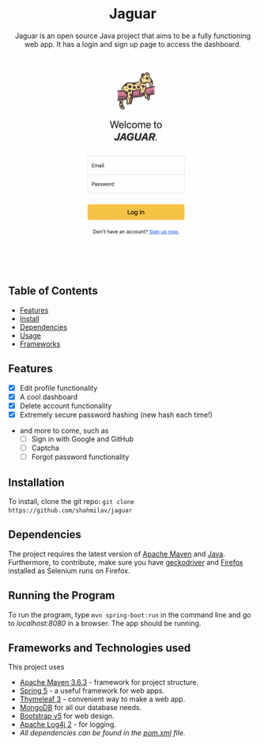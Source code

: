 <h1 align="center">Jaguar</h1>

<p align="center">
    Jaguar is an open source Java project that aims to be a fully functioning web app. It has a login and sign up page to
    access the dashboard.
</p>

<!-- TODO: Turn image to a link to the website, and make it transparent.) -->

![login_screenshot](https://github.com/shahmilav/jaguar/blob/master/images/login-screenshot.png)


## Table of Contents

* [Features](#features)
* [Install](#installation)
* [Dependencies](#dependencies)
* [Usage](#running-the-program)
* [Frameworks](#frameworks-and-technologies-used)

## Features

* [X] Edit profile functionality
* [X] A cool dashboard
* [X] Delete account functionality
* [X] Extremely secure password hashing (new hash each time!)
* and more to come, such as
    * [ ] Sign in with Google and GitHub
    * [ ] Captcha
    * [ ] Forgot password functionality

## Installation

To install, clone the git repo:
```git clone https://github.com/shahmilav/jaguar```

## Dependencies

The project requires the latest version of [Apache Maven](https://maven.apache.org/)
and [Java](https://adoptopenjdk.net/releases.html). Furthermore, to contribute, make sure you
have [geckodriver](https://github.com/mozilla/geckodriver) and [Firefox](https://www.mozilla.org/en-US/firefox/new/)
installed as Selenium runs on Firefox.

## Running the Program

To run the program, type ```mvn spring-boot:run``` in the command line and go to _localhost:8080_ in a browser. The app
should be running.

## Frameworks and Technologies used

This project uses

- [Apache Maven 3.6.3](https://maven.apache.org/) - framework for project structure.
- [Spring 5](https://spring.io/) - a useful framework for web apps.
- [Thymeleaf 3](https://www.thymeleaf.org/) - convenient way to make a web app.
- [MongoDB](https://www.mongodb.com/) for all our database needs.
- [Bootstrap v5](https://getbootstrap.com/) for web design.
- [Apache Log4j 2](https://logging.apache.org/log4j/2.x/) - for logging.
- *All dependencies can be found in the [pom.xml](https://github.com/shahmilav/jaguar/blob/main/pom.xml) file.*
